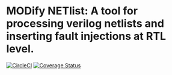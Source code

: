 # MODify NETlist: A tool for processing verilog netlists and inserting fault injections at RTL level.

[![CircleCI](https://circleci.com/gh/LCSR-lab/MODNET.svg?style=shield)](https://circleci.com/gh/arielvinas/MODNET) [![Coverage Status](https://coveralls.io/repos/github/arielvinas/MODNET/badge.svg?branch=master)](https://coveralls.io/github/arielvinas/MODNET?branch=master)
